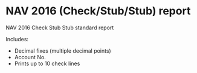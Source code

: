 # NAV 2016 (Check/Stub/Stub) report

NAV 2016 Check Stub Stub standard report

Includes:
- Decimal fixes (multiple decimal points)
- Account No.
- Prints up to 10 check lines

